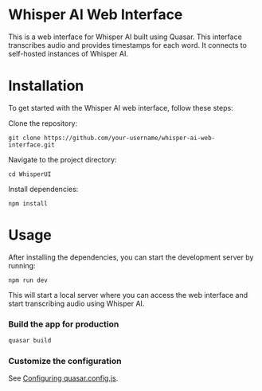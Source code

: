 # Whisper AI Web Interface

This is a web interface for Whisper AI built using Quasar. This interface transcribes audio and provides timestamps for each word. It connects to self-hosted instances of Whisper AI.

# Installation

To get started with the Whisper AI web interface, follow these steps:



Clone the repository:

```
git clone https://github.com/your-username/whisper-ai-web-interface.git
```

Navigate to the project directory:

```
cd WhisperUI
```

Install dependencies:

```
npm install
```

# Usage

After installing the dependencies, you can start the development server by running:

```
npm run dev
```

This will start a local server where you can access the web interface and start transcribing audio using Whisper AI.




### Build the app for production
```bash
quasar build
```

### Customize the configuration
See [Configuring quasar.config.js](https://v2.quasar.dev/quasar-cli-vite/quasar-config-js).
